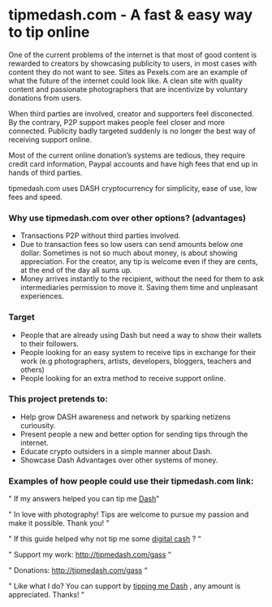 # tipmedash.com - A fast & easy way to tip online

One of the current problems of the internet is that most of good content is rewarded to creators by showcasing publicity to users, in most cases with content they do not want to see. Sites as Pexels.com are an example of what the future of the internet could look like. A clean site with quality content and passionate photographers that are incentivize by voluntary donations from users.

When third parties are involved, creator and supporters feel disconected. By the contrary, P2P support makes people feel closer and more connected. Publicity badly targeted suddenly is no longer the best way of receiving support online.

Most of the current online donation’s systems are tedious, they require credit card information, Paypal accounts and have high fees that end up in hands of third parties. 

tipmedash.com uses DASH cryptocurrency for simplicity, ease of use, low fees and speed.

### Why use tipmedash.com over other options? (advantages)

*   Transactions P2P without third parties involved.
*   Due to transaction fees so low users can send amounts below one dollar. Sometimes is not so much about money, is about showing appreciation. For the creator, any tip is welcome even if they are cents, at the end of the day all sums up.
*   Money arrives instantly to the recipient, without the need for them to ask intermediaries permission to move it. Saving them time and unpleasant experiences.

### Target

*   People that are already using Dash but need a way to show their wallets to their followers.
*   People looking for an easy system to receive tips in exchange for their work (e.g photographers, artists, developers, bloggers, teachers and others)
* People looking for an extra method to receive support online.

### This project pretends to:

*   Help grow DASH awareness and network by sparking netizens curiousity.
*   Present people a new and better option for sending tips through the internet.
*   Educate crypto outsiders in a simple manner about Dash.
*   Showcase Dash Advantages over other systems of money.

### Examples of how people could use their tipmedash.com link:

" If my answers helped you can tip me [Dash](http://tipmedash.com/gass)"

" In love with photography! Tips are welcome to pursue my passion and make it possible. Thank you! "

" If this guide helped why not tip me some [digital cash](http://tipmedash.com/gass) ? “

" Support my work: http://tipmedash.com/gass “

" Donations: http://tipmedash.com/gass  “

" Like what I do? You can support by [tipping me Dash](http://tipmedash.com/gass) , any amount is appreciated. Thanks! "